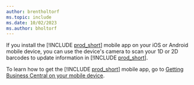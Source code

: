 ```yaml
---
author: brentholtorf
ms.topic: include
ms.date: 10/02/2023
ms.author: bholtorf
---
```


If you install the [!INCLUDE [prod_short](prod_short.md)] mobile app on your iOS or Android mobile device, you can use the device's camera to scan your 1D or 2D barcodes to update information in [!INCLUDE [prod_short](prod_short.md)]. 

To learn how to get the [!INCLUDE [prod_short](includes/prod_short.md)] mobile app, go to [Getting Business Central on your mobile device](install-mobile-app.md).